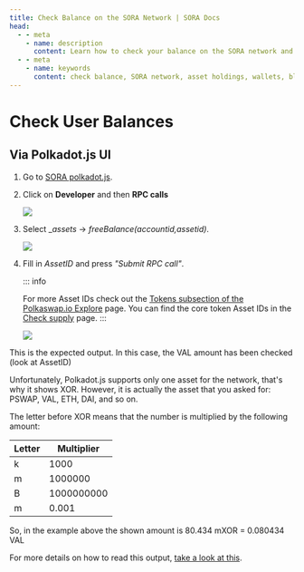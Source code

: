 ```yaml
---
title: Check Balance on the SORA Network | SORA Docs
head:
  - - meta
    - name: description
      content: Learn how to check your balance on the SORA network and view your asset holdings. Discover the different methods and tools available to check your balance, including wallets, block explorers, and other SORA network interfaces. Stay informed about your asset balances and track your holdings within the SORA ecosystem.
  - - meta
    - name: keywords
      content: check balance, SORA network, asset holdings, wallets, block explorers, SORA network interfaces, asset balances
---
```


# Check User Balances

## Via Polkadot.js UI

1. Go to [SORA polkadot.js](https://polkadot.js.org/apps/?rpc=wss%3A%2F%2Fws.sora2.soramitsu.co.jp#/rpc).

2. Click on **Developer** and then **RPC calls**

   ![](.gitbook/assets/check-balance-rpc-calls.jpg)

3. Select \__assets_ → _freeBalance(accountid,assetid)_.

   ![](.gitbook/assets/check-balance-select.png)

4. Fill in _AssetID_ and press _"Submit RPC call"_.

   ::: info

   For more Asset IDs check out the [Tokens subsection of the Polkaswap.io Explore](https://polkaswap.io/#/explore/tokens) page. You can find the core token Asset IDs in the [Check supply](check-supply.md) page.
   :::

   ![](.gitbook/assets/check-balance-fill-in-asset-id.jpg)

This is the expected output. In this case, the VAL amount has been checked (look at AssetID)

Unfortunately, Polkadot.js supports only one asset for the network, that's why it shows XOR. However, it is actually the asset that you asked for: PSWAP, VAL, ETH, DAI, and so on.

The letter before XOR means that the number is multiplied by the following amount:

| Letter | Multiplier |
| ------ | ---------- |
| k      | 1000       |
| m      | 1000000    |
| B      | 1000000000 |
| m      | 0.001      |

So, in the example above the shown amount is 80.434 mXOR = 0.080434 VAL

For more details on how to read this output, [take a look at this](check-supply.md#how-to-read-the-results).

